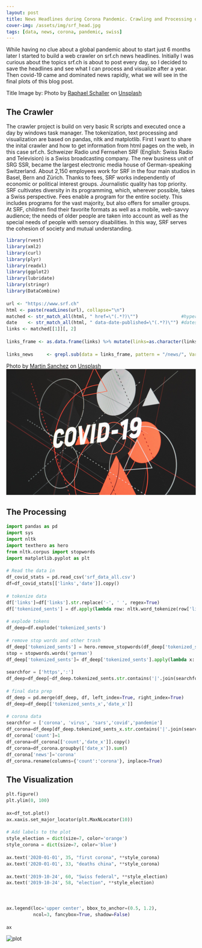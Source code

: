 ```yaml
---
layout: post
title: News Headlines during Corona Pandemic. Crawling and Processing of Swiss Media Headlines 2019-2020 
cover-img: /assets/img/srf_head.jpg
tags: [data, news, corona, pandemic, swiss]
---
```


While having no clue about a global pandemic about to start just 6 months later I started to build a web crawler on srf.ch news headlines. Initially I was curious about the topics srf.ch is about to post every day, so I decided to save the headlines and see what I can process and visualize after a year. Then covid-19 came and dominated news rapidly, what we will see in the final plots of this blog post.

Title Image by: <span>Photo by <a href="https://unsplash.com/@raphaelphotoch?utm_source=unsplash&amp;utm_medium=referral&amp;utm_content=creditCopyText">Raphael Schaller</a> on <a href="https://unsplash.com/s/photos/words?utm_source=unsplash&amp;utm_medium=referral&amp;utm_content=creditCopyText">Unsplash</a></span>

## The Crawler

The crawler project is build on very basic R scripts and executed once a day by windows task manager. The tokenization, text processing and visualization are based on pandas, nltk and matplotlib.
First I want to share the inital crawler and how to get information from html pages on the web, in this case srf.ch. Schweizer Radio und Fernsehen SRF (English: Swiss Radio and Television) is a Swiss broadcasting company. The new business unit of SRG SSR, became the largest electronic media house of German-speaking Switzerland. About 2,150 employees work for SRF in the four main studios in Basel, Bern and Zürich. Thanks to fees, SRF works independently of economic or political interest groups. Journalistic quality has top priority. SRF cultivates diversity in its programming, which, wherever possible, takes a Swiss perspective. Fees enable a program for the entire society. This includes programs for the vast majority, but also offers for smaller groups. At SRF, children find their favorite formats as well as a mobile, web-savvy audience; the needs of older people are taken into account as well as the special needs of people with sensory disabilities. In this way, SRF serves the cohesion of society and mutual understanding.


```R
library(rvest)
library(xml2)
library(curl)
library(plyr)
library(readxl)
library(ggplot2)
library(lubridate)
library(stringr)
library(DataCombine)

url <- "https://www.srf.ch"
html <- paste(readLines(url), collapse="\n")
matched <- str_match_all(html, " href=\"(.*?)\"")                #hyperlinks
date    <- str_match_all(html, " data-date-published=\"(.*?)\"") #dates
links <- matched[[1]][, 2]

links_frame <- as.data.frame(links) %>% mutate(links=as.character(links)) %>% mutate(date=Sys.Date())

links_news     <- grepl.sub(data = links_frame, pattern = "/news/", Var = "links")
```

<span>Photo by <a href="https://unsplash.com/@martinsanchez?utm_source=unsplash&amp;utm_medium=referral&amp;utm_content=creditCopyText">Martin Sanchez</a> on <a href="https://unsplash.com/s/photos/news-corona?utm_source=unsplash&amp;utm_medium=referral&amp;utm_content=creditCopyText">Unsplash</a></span> ![covid](/assets/img/srf.jpg)

## The Processing

```python
import pandas as pd
import sys
import nltk
import texthero as hero
from nltk.corpus import stopwords
import matplotlib.pyplot as plt

# Read the data in
df_covid_stats = pd.read_csv('srf_data_all.csv')
df=df_covid_stats[['links','date']].copy()

# tokenize data
df['links']=df['links'].str.replace('-', ' ', regex=True)
df['tokenized_sents'] = df.apply(lambda row: nltk.word_tokenize(row['links'], language='german'), axis=1)

# explode tokens
df_deep=df.explode('tokenized_sents')

# remove stop words and other trash
df_deep['tokenized_sents'] = hero.remove_stopwords(df_deep['tokenized_sents'])
stop = stopwords.words('german')
df_deep['tokenized_sents']= df_deep['tokenized_sents'].apply(lambda x: ' '.join([word for word in x.split() if word not in (stop)]))

searchfor = ['https',':']
df_deep=df_deep[~df_deep.tokenized_sents.str.contains('|'.join(searchfor), regex= True, na=False)]

# final data prep
df_deep = pd.merge(df_deep, df, left_index=True, right_index=True)
df_deep=df_deep[['tokenized_sents_x','date_x']]

# corona data
searchfor = ['corona', 'virus', 'sars','covid','pandemie']
df_corona=df_deep[df_deep.tokenized_sents_x.str.contains('|'.join(searchfor), regex= True, na=False)]
df_corona['count']=1
df_corona=df_corona[['count','date_x']].copy()
df_corona=df_corona.groupby(['date_x']).sum()
df_corona['news']='corona'
df_corona.rename(columns={'count':'corona'}, inplace=True)

```

## The Visualization

```Python
plt.figure()
plt.ylim(0, 100)

ax=df_tot.plot()
ax.xaxis.set_major_locator(plt.MaxNLocator(10))

# Add labels to the plot
style_election = dict(size=7, color='orange')
style_corona = dict(size=7, color='blue')

ax.text('2020-01-01', 35, "first corona", **style_corona)
ax.text('2020-01-01', 33, "deaths china", **style_corona)

ax.text('2019-10-24', 60, "Swiss federal", **style_election)
ax.text('2019-10-24', 58, "election", **style_election)



ax.legend(loc='upper center', bbox_to_anchor=(0.5, 1.2),
          ncol=3, fancybox=True, shadow=False)

ax
```

![plot](/assets/img/srf_news.png)
